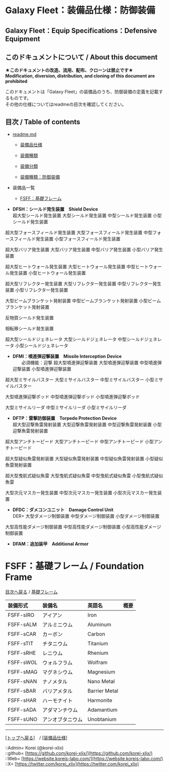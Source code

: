 # Galaxy Fleet：装備品仕様：防御装備

## Galaxy Fleet：Equip Specifications：Defensive Equipment

## このドキュメントについて / About this document

**★このドキュメントの改造、流用、配布、クローンは禁止です★**  
    **Modification, diversion, distribution, and cloning of this document are prohibited**  
  
このドキュメントは「Galaxy Fleet」の装備品のうち、防御装備の定義を記載するものです。  
その他の仕様についてはreadmeの目次を確認してください。  





## 目次 / Table of contents

* [readme.md](/readme.md)
  * [装備品仕様](/equip/readme.md)
  * [装備種類](/strategypart/readme.md#aEquipKind)
  * [装備分類](/equip/readme.md#aEquipClass)

  * [装備種類：防御装備](/equip/readme.md#aDefensiveEquipment)

* 装備品一覧
  * [FSFF：基礎フレーム](#aFoundationFrame)
  





* **DFSH：シールド発生装置　Shield Device**  
超大型シールド発生装置
大型シールド発生装置
中型シールド発生装置
小型シールド発生装置

超大型フォースフィールド発生装置
大型フォースフィールド発生装置
中型フォースフィールド発生装置
小型フォースフィールド発生装置

超大型バリア発生装置
大型バリア発生装置
中型バリア発生装置
小型バリア発生装置

超大型ヒートウォール発生装置
大型ヒートウォール発生装置
中型ヒートウォール発生装置
小型ヒートウォール発生装置

超大型リフレクター発生装置
大型リフレクター発生装置
中型リフレクター発生装置
小型リフレクター発生装置

大型ビームブランケット発射装置
中型ビームブランケット発射装置
小型ビームブランケット発射装置

反物質シールド発生装置

相転移シールド発生装置

超大型シールドジェネレータ
大型シールドジェネレータ
中型シールドジェネレータ
小型シールドジェネレータ


* **DFMI：噴進弾迎撃装置　Missile Interception Device**  
　　必須機能：迎撃
超大型噴進弾迎撃装置
大型噴進弾迎撃装置
中型噴進弾迎撃装置
小型噴進弾迎撃装置

超大型ミサイルバスター
大型ミサイルバスター
中型ミサイルバスター
小型ミサイルバスター

大型噴進弾迎撃ポッド
中型噴進弾迎撃ポッド
小型噴進弾迎撃ポッド

大型ミサイルリーダ
中型ミサイルリーダ
小型ミサイルリーダ


* **DFTP：雷撃防御装置　Torpedo Protection Device**  
超大型迎撃魚雷発射装置
大型迎撃魚雷発射装置
中型迎撃魚雷発射装置
小型迎撃魚雷発射装置

超大型アンチトーピード
大型アンチトーピード
中型アンチトーピード
小型アンチトーピード

超大型疑似魚雷発射装置
大型疑似魚雷発射装置
中型疑似魚雷発射装置
小型疑似魚雷発射装置

超大型曳航式疑似魚雷
大型曳航式疑似魚雷
中型曳航式疑似魚雷
小型曳航式疑似魚雷

大型次元マスカー発生装置
中型次元マスカー発生装置
小型次元マスカー発生装置


* **DFDC：ダメコンユニット　Damage Control Unit**  
DER+
大型ダメージ制御装置
中型ダメージ制御装置
小型ダメージ制御装置

大型高性能ダメージ制御装置
中型高性能ダメージ制御装置
小型高性能ダメージ制御装置


* **DFAM：追加装甲　Additional Armor**  






<h1 id="aFoundationFrame">FSFF：基礎フレーム / Foundation Frame</h1>  
  
[目次へ戻る](#aMokuji) / [基礎フレーム](frame.md)  
  

|装備形式  |装備名  |英語名  |概要  |
|:--|:--|:--|:--|
|FSFF-sIRO  |アイアン          |Iron          |  |
|FSFF-sALM  |アルミニウム      |Aluminum      |  |
|FSFF-sCAR  |カーボン          |Carbon        |  |
|FSFF-sTIT  |チタニウム        |Titanium      |  |
|FSFF-sRHE  |レニウム          |Rhenium       |  |
|FSFF-sWOL  |ウォルフラム      |Wolfram       |  |
|FSFF-sMAG  |マグネシウム      |Magnesium     |  |
|FSFF-sNAN  |ナノメタル        |Nano Metal    |  |
|FSFF-sBAR  |バリアメタル      |Barrier Metal |  |
|FSFF-sHAR  |ハーモナイト      |Harmonite     |  |
|FSFF-sADA  |アダマンチウム    |Adamantium    |  |
|FSFF-sUNO  |アンオブタニウム  |Unobtanium    |  |
  










***
[[トップへ戻る]](/readme.md)　/
[[装備品仕様]](/equip/readme.md)  
  
::Admin= Korei (@korei-xlix)  
::github= [https://github.com/korei-xlix/](https://github.com/korei-xlix/)  
::Web= [https://website.koreis-labo.com/](https://website.koreis-labo.com/)  
::X= [https://twitter.com/korei_xlix](https://twitter.com/korei_xlix)  
